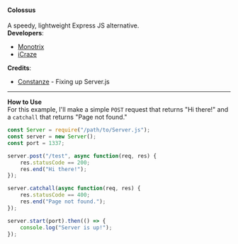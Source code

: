 #### Colossus
A speedy, lightweight Express JS alternative.<br>
**Developers**:
- [Monotrix](https://github.com/Monotrix)
- [iCraze](https://github.com/iCrazeiOS)

**Credits**:
- [Constanze](https://github.com/Julz4455) - Fixing up Server.js

---
**How to Use**<br>
For this example, I'll make a simple `POST` request that returns "Hi there!" and a `catchall` that returns "Page not found."
```js
const Server = require("/path/to/Server.js");
const server = new Server();
const port = 1337;

server.post("/test", async function(req, res) {
    res.statusCode == 200;
    res.end("Hi there!");
});

server.catchall(async function(req, res) {
    res.statusCode == 400;
    res.end("Page not found.");
});

server.start(port).then(() => {
    console.log("Server is up!");
});
```